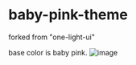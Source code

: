 # baby-pink-theme
forked from "one-light-ui"

base color is baby pink.
![image](https://github.com/cmershen1/dotvim/raw/master/picture.png)
